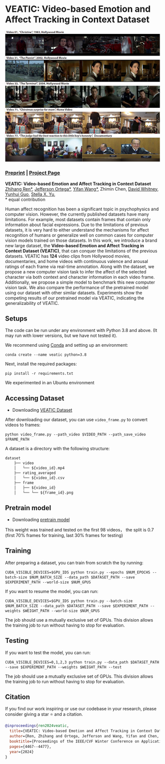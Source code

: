 # VEATIC: Video-based Emotion and Affect Tracking in Context Dataset
![PyTorch Usage](assets/preview.png)

### [Preprint](https://arxiv.org/abs/2309.06745) | [Project Page](https://veatic.github.io/) 

**VEATIC: Video-based Emotion and Affect Tracking in Context Dataset**<br/>
[Zhihang Ren*](https://albuspeter.github.io/), [Jefferson Ortega*](https://www.jeffersonortega.me/), [Yifan Wang*](https://yfwang.me/), Zhimin Chen,
[David Whitney](https://whitneylab.berkeley.edu/people/dave.html), 
[Yunhui Guo](https://yunhuiguo.github.io/), 
[Stella X. Yu](https://web.eecs.umich.edu/~stellayu/), 
<br/>
\* equal contribution

Human affect recognition has been a significant topic in psychophysics and computer vision. However, the currently published datasets have many limitations. For example, most datasets contain frames that contain only information about facial expressions. Due to the limitations of previous datasets, it is very hard to either understand the mechanisms for affect recognition of humans or generalize well on common cases for computer vision models trained on those datasets. In this work, we introduce a brand new large dataset, the **Video-based Emotion and Affect Tracking in Context Dataset (VEATIC)**, that can conquer the limitations of the previous datasets. VEATIC has **124** video clips from Hollywood movies, documentaries, and home videos with continuous valence and arousal ratings of each frame via real-time annotation. Along with the dataset, we propose a new computer vision task to infer the affect of the selected character via both context and character information in each video frame. Additionally, we propose a simple model to benchmark this new computer vision task. We also compare the performance of the pretrained model using our dataset with other similar datasets. Experiments show the competing results of our pretrained model via VEATIC, indicating the generalizability of VEATIC.

## Setups

The code can be run under any environment with Python 3.8 and above.
(It may run with lower versions, but we have not tested it).

We recommend using [Conda](https://docs.conda.io/en/latest/) and setting up an environment:

    conda create --name veatic python=3.8

Next, install the required packages:

    pip install -r requirements.txt

We experimented in an Ubuntu environment

## Accessing Dataset

* Downloading [VEATIC Dataset](https://drive.google.com/file/d/1HZIw8RGsRwwENhJlhNJRL88YyfiE442N/view)

After downloading our dataset, you can use `video_frame.py` to convert videos to frames:

    python video_frame.py --path_video $VIDEO_PATH --path_save_video $FRAME_PATH

A dataset is a directory with the following structure:

    dataset
        ├── video
        │   └── ${video_id}.mp4
        ├── rating_averaged
        │   └── ${video_id}.csv
        ├── frame
        │   ├── ${video_id}
        │   └── └── ${frame_id}.png

## Pretrain model

* Downloading [pretrain model](https://drive.google.com/file/d/1dRqmx4UWAtB8E6tcj8XEd16Opk6OZCIx/view?usp=sharing)

This weight was trained and tested on the first 98 videos， the split is 0.7 (first 70% frames for training, last 30% frames for testing) 

## Training
After preparing a dataset, you can train from scratch the by running:

    CUDA_VISIBLE_DEVICES=$GPU_IDS python train.py --epochs $NUM_EPOCHS --batch-size $NUM_BATCH_SIZE --data_path $DATASET_PATH --save $EXPERIMENT_PATH --world-size $NUM_GPUS

If you want to resume the model, you can run:

    CUDA_VISIBLE_DEVICES=$GPU_IDS python train.py --batch-size $NUM_BATCH_SIZE --data_path $DATASET_PATH --save $EXPERIMENT_PATH --weights $WEIGHT_PATH --world-size $NUM_GPUS

The job should use a mutually exclusive set of GPUs. This division allows the
training job to run without having to stop for evaluation.

## Testing
If you want to test the model, you can run:

    CUDA_VISIBLE_DEVICES=0,1,2,3 python train.py --data_path $DATASET_PATH --save $EXPERIMENT_PATH --weights $WEIGHT_PATH --test

 
The job should use a mutually exclusive set of GPUs. This division allows the
training job to run without having to stop for evaluation.

## Citation

If you find our work inspiring or use our codebase in your research, please consider giving a star ⭐ and a citation.

```bibtex
@inproceedings{ren2024veatic,
  title={VEATIC: Video-based Emotion and Affect Tracking in Context Dataset},
  author={Ren, Zhihang and Ortega, Jefferson and Wang, Yifan and Chen, Zhimin and Guo, Yunhui and Yu, Stella X and Whitney, David},
  booktitle={Proceedings of the IEEE/CVF Winter Conference on Applications of Computer Vision},
  pages={4467--4477},
  year={2024}
}
```
